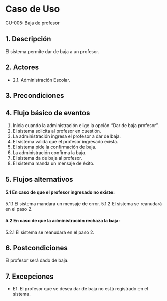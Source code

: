 # Caso de Uso
CU-005: Baja de profesor

## 1. Descripción
El sistema permite dar de baja a un profesor.

## 2. Actores
- 2.1. Administración Escolar.

## 3. Precondiciones


## 4. Flujo básico de eventos
1. Inicia cuando la administración elige la opción “Dar de baja profesor”.
2. El sistema solicita al profesor en cuestión.
3. La administración ingresa el profesor a dar de baja.
4. El sistema valida que el profesor ingresado exista.
5. El sistema pide la confirmación de baja.
6. La administración confirma la baja.
7. El sistema da de baja al profesor.
8. El sistema manda un mensaje de éxito.

## 5. Flujos alternativos
#### 5.1 En caso de que el profesor ingresado no existe:
5.1.1 El sistema mandará un mensaje de error.
5.1.2 El sistema se reanudará en el paso 2.
#### 5.2 En caso de que la administración rechaza la baja:
5.2.1 El sistema se reanudará en el paso 2.

## 6. Postcondiciones
El profesor será dado de baja.

## 7. Excepciones
- E1. El profesor que se desea dar de baja no está registrado en el sistema.


